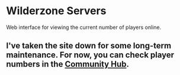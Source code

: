 # Wilderzone Servers

Web interface for viewing the current number of players online.

## I've taken the site down for some long-term maintenance. For now, you can check player numbers in the [Community Hub](https://discord.gg/dd8JgzJ).
